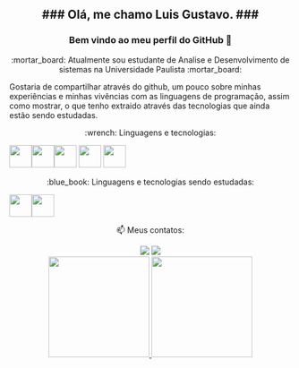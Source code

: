 <h2 align="center">### Olá, me chamo Luis Gustavo. ###</h2>
<h3 align="center"> Bem vindo ao meu perfil do GitHub 👋</h3>
<p align="center">:mortar_board: Atualmente sou estudante de Analise e Desenvolvimento de sistemas na Universidade Paulista :mortar_board:

Gostaria de compartilhar através do github, um pouco sobre minhas experiências e minhas vivências com as linguagens de programação, assim como mostrar, o que tenho extraido através das tecnologias que ainda estão sendo estudadas.</p>
<p align="center" id="post-one"> :wrench: Linguagens e tecnologias:</p>


<img src="https://cdn.jsdelivr.net/gh/devicons/devicon/icons/javascript/javascript-plain.svg" width="40" height="40"/><img src="https://cdn.jsdelivr.net/gh/devicons/devicon/icons/react/react-original-wordmark.svg" width="40" height="40"/><img src="https://cdn.jsdelivr.net/gh/devicons/devicon/icons/html5/html5-plain-wordmark.svg" width="40" height="40"/>
<img src="https://cdn.jsdelivr.net/gh/devicons/devicon/icons/css3/css3-plain-wordmark.svg" width="40" height="40"/>
<img src="https://cdn.jsdelivr.net/gh/devicons/devicon/icons/nodejs/nodejs-original-wordmark.svg" width="40" height="40"/>

<p align="center" id="post-two"> :blue_book: Linguagens e tecnologias sendo estudadas:</p>

 <img src="https://cdn.jsdelivr.net/gh/devicons/devicon/icons/php/php-plain.svg" width="40" height="40"/><img src="https://cdn.jsdelivr.net/gh/devicons/devicon/icons/typescript/typescript-plain.svg" width="40" height="40"/>
          
<p align="center" id="post-three"> 📫 Meus contatos:</p>

<div align="center" id="contact">
<a href = "mailto:gustavodasilvajustino@hotmail.com"><img src="https://img.shields.io/badge/Gmail-D14836?style=for-the-badge&logo=gmail&logoColor=white" target="_blank"></a>
<a href="https://www.linkedin.com/in/luis-gustavorj" target="_blank"><img src="https://img.shields.io/badge/-LinkedIn-%230077B5?style=for-the-badge&logo=linkedin&logoColor=white" target="_blank"></a>  
</div>

<div align="center" id="about-github">
<a href="https://github.com/gustavojustino">
<img height="180em" src="https://github-readme-stats.vercel.app/api/top-langs/?username=gustavojustino&layout=compact&langs_count=7&theme=dracula"/>
<img height="180em" src="https://github-readme-stats.vercel.app/api?username=gustavojustino&show_icons=true&theme=dracula&include_all_commits=true&count_private=true"/>
</div>
